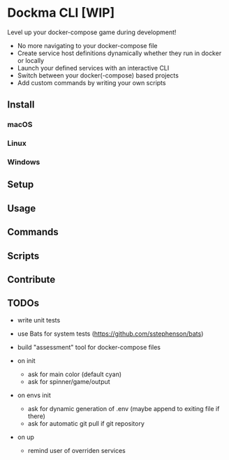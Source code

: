 # Dockma CLI [WIP]

Level up your docker-compose game during development!

- No more navigating to your docker-compose file
- Create service host definitions dynamically whether they run in docker or locally
- Launch your defined services with an interactive CLI
- Switch between your docker(-compose) based projects
- Add custom commands by writing your own scripts

## Install

### macOS

### Linux

### Windows

## Setup

## Usage

## Commands

## Scripts

## Contribute

## TODOs

- write unit tests
- use Bats for system tests (https://github.com/sstephenson/bats)
- build "assessment" tool for docker-compose files

- on init
  - ask for main color (default cyan)
  - ask for spinner/game/output
- on envs init
  - ask for dynamic generation of .env (maybe append to exiting file if there)
  - ask for automatic git pull if git repository
- on up
  - remind user of overriden services
